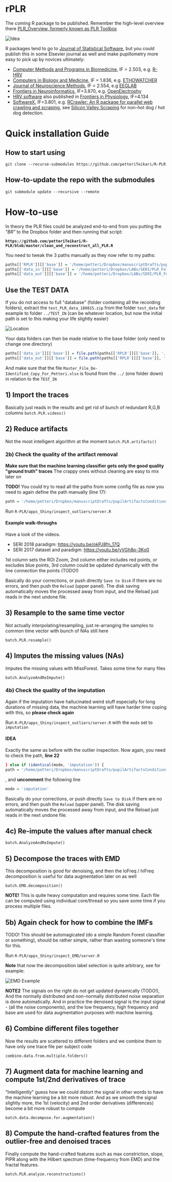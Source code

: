 # rPLR

The coming R package to be published. Remember the high-level overview there [PLR_Overview, formerly known as PLR Toolbox](https://github.com/petteriTeikari/PLR_Overview)

![Idea](https://github.com/petteriTeikari/rPLR/blob/master/documentation/images/scheme.png "Idea")

R packages tend to go to [Journal of Statistical Software](https://github.com/petteriTeikari/PLR_Overview), but you could publish this in some Elsevier journal as well and make pupillometry more easy to pick up by novices ultimately:

* [Computer Methods and Programs in Biomedicine](https://www.journals.elsevier.com/computer-methods-and-programs-in-biomedicine), IF = 2.503, e.g. [R-HRV](http://rhrv.r-forge.r-project.org/publications.html)
* [Computers in Biology and Medicine](https://www.journals.elsevier.com/computers-in-biology-and-medicine), IF = 1.836, e.g. [ETHOWATCHER](https://www.journals.elsevier.com/computers-in-biology-and-medicine/most-downloaded-articles)
* [Journal of Neuroscience Methods](https://www.journals.elsevier.com/journal-of-neuroscience-methods/), IF = 2.554, e.g [EEGLAB](https://doi.org/10.1016/j.jneumeth.2003.10.009)
* [Frontiers in Neuroinformatics](https://www.frontiersin.org/journals/neuroinformatics), IF=3.870, e.g. [OpenElectrophy](https://www.frontiersin.org/journals/neuroinformatics#articles)
* [HRV software](https://doi.org/10.3389/fphys.2016.00557) also published in [Frontiers in Physiology](https://www.frontiersin.org/journals/physiology), IF=4.134
* [SoftwareX](https://www.elsevier.com/about/press-releases/research-and-journals/elsevier-announces-the-launch-of-softwarex), IF=3.801, e.g. [RCrawler: An R package for parallel web crawling and scraping](https://doi.org/10.1016/j.softx.2017.04.004), see [Silicon Valley Scraping](https://youtu.be/FNyi3nAuLb0?t=2m10s) for non-hot dog / hot dog detection.

# Quick installation Guide

## How to start using

`git clone --recurse-submodules https://github.com/petteriTeikari/R-PLR`

## How-to-update the repo with the submodules

`git submodule update --recursive --remote`
 
# How-to-use

In theory the PLR files could be analyzed end-to-end from you putting the _"BR"_ to the Dropbox folder and then running that script:

**`https://github.com/petteriTeikari/R-PLR/blob/master/clean_and_reconstruct_all_PLR.R`**

You need to tweak the 3 paths manually as they now refer to my paths:

```R
paths[['RPLR']][['base']] = '/home/petteri/Dropbox/manuscriptDrafts/pupilArtifactsConditioning/PLR_CODE/R-PLR'
paths[['data_in']][['base']] = '/home/petteri/Dropbox/LABs/SERI/PLR_Folder/DATA'
paths[['data_out']][['base']] = '/home/petteri/Dropbox/LABs/SERI/PLR_Folder/DATA_OUT'
```
## Use the TEST DATA

If you do not access to full "database" (folder containing all the recording folders), extract the `test_PLR_data_180815.zip` from the folder `test_data` for example to folder `../TEST_IN` (can be whatever location, but now the initial path is set to this making your life slightly easier)

![Location](https://github.com/petteriTeikari/R-PLR/blob/master/test_data/test_data.png "Location")

Your data folders can then be made relative to the base folder (only need to change one directory)

```R
paths[['data_in']][['base']] = file.path(paths[['RPLR']][['base']], '..', 'TEST_IN', fsep = .Platform$file.sep)
paths[['data_out']][['base']] = file.path(paths[['RPLR']][['base']], '..', 'TEST_OUT', fsep = .Platform$file.sep) 
```

And make sure that the file `Master_File_De-Identified_Copy_For_Petteri.xlsx` is found from the `../` (one folder down) in relation to the `TEST_IN` 

## 1) Import the traces

Basically just reads in the results and get rid of bunch of redundant R,G,B columns
`batch.PLR.videos()`

## 2) Reduce artifacts

Not the most intelligent algorithm at the moment
`batch.PLR.artifacts()`

### 2b) Check the quality of the artifact removal

**Make sure that the machine learning classifier gets only the good quality "ground truth" traces** The crappy ones without cleaning are easy to mix later on 

**TODO!** You could try to read all the paths from some config file as now you need to again define the path manually (line 17):

```R
path = '/home/petteri/Dropbox/manuscriptDrafts/pupilArtifactsConditioning/PLR_CODE/TEST_OUT/outlier_free'
```

Run `R-PLR/apps_Shiny/inspect_outliers/server.R`

#### Example walk-throughs

Have a look of the videos.

* SERI 2018 paradigm: https://youtu.be/okPJ8fn_17Q
* SERI 2017 dataset and paradigm: https://youtu.be/yVGh8p-3Ko0

1st column sets the ROI Zoom, 2nd column either includes red points, or excludes blue points, 3rd column could be updated dynamically with the line connection the points (TODO!)

Basically do your corrections, or push directly `Save to Disk` if there are no errors, and then push the `Reload` (upper panel). The disk saving automatically moves the processed away from input, and the Reload just reads in the next undone file.  

## 3) Resample to the same time vector

Not actually interpolating/resampling, just re-arranging the samples to common time vector with bunch of NAs still here

`batch.PLR.resample()`

## 4) Imputes the missing values (NAs)

Imputes the missing values with MissForest. Takes some time for many files

`batch.AnalyzeAndReImpute()`

### 4b) Check the quality of the imputation

Again if the imputation have hallucinated weird stuff especially for long durations of missing data, the machine learning will have harder time coping with this, so **please check again**

Run `R-PLR/apps_Shiny/inspect_outliers/server.R` with the `mode` set to `imputation`

#### IDEA

Exactly the same as before with the outlier inspection. Now again, you need to check the path, **line 22**

```R
} else if (identical(mode, 'imputation')) {
path = '/home/petteri/Dropbox/manuscriptDrafts/pupilArtifactsConditioning/PLR_CODE/TEST_OUT/outlier_free/imputation_final'
```

, and **uncomment** the following line

```R
mode = 'imputation'
```
Basically do your corrections, or push directly `Save to Disk` if there are no errors, and then push the `Reload` (upper panel). The disk saving automatically moves the processed away from input, and the Reload just reads in the next undone file.  


## 4c) Re-impute the values after manual check

`batch.AnalyzeAndReImpute()`

## 5) Decompose the traces with EMD 

This decomposition is good for denoising, and then the loFreq / hiFreq decomposition is useful for data augmentation later on as well 

`batch.EMD.decomposition()`

**NOTE!** This is quite heavy computation and requires some time. Each file can be computed using individual core/thread so you save some time if you process multiple files.

## 5b) Again check for how to combine the IMFs

TODO! This should be automagicated (do a simple Random Forest classifier or something), should be rather simple, rather than wasting someone's time for this.

Run `R-PLR/apps_Shiny/inspect_EMD/server.R`

**Note** that now the decomposition label selection is quite arbitrary, see for example:

![EMD Example](https://github.com/petteriTeikari/R-PLR/blob/master/documentation/images/example_EMD.png "EMD Example")

**NOTE2** The signals on the right do not get updated dynamically (TODO!), And the normally distributed and non-normally distributed noise separation is done automatically. And in practice the denoised signal is the input signal - (all the noise components), and the low frequency, high frequency and base are used for data augmentation purposes with machine learning.

## 6) Combine different files together

Now the results are scattered to different folders and we combine them to have only one trace file per subject code

`combine.data.from.multiple.folders()`

## 7) Augment data for machine learning and compute 1st/2nd derivatives of trace

"Intelligently" guess how we could distort the signal in other words to have the machine learning be a bit more robust. And as we smooth the signal slightly more, the 1st (velocity) and 2nd order derivatives (differences) become a bit more robust to compute

`batch.data.decompose.for.augmentation()`

## 8) Compute the hand-crafted features from the outlier-free and denoised traces

Finally compute the hand-crafted features such as max constriction, slope, PIPR along with the Hilbert spectrum (time-frequency from EMD) and the fractal features.

`batch.PLR.analyze.reconstructions()`
